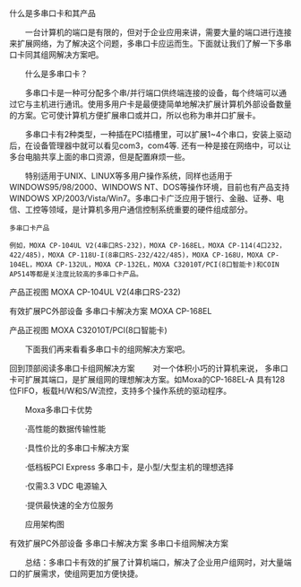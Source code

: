 什么是多串口卡和其产品

　　一台计算机的端口是有限的，但对于企业应用来讲，需要大量的端口进行连接来扩展网络，为了解决这个问题，多串口卡应运而生。下面就让我们了解一下多串口卡同其组网解决方案吧。

　　什么是多串口卡？

　　多串口卡是一种可分配多个串/并行端口供终端连接的设备，每个终端可以通过它与主机进行通讯。使用多用户卡是最便捷简单地解决扩展计算机外部设备数量的方案。它可使计算机方便扩展串口或并口，所以也称为串并口扩展卡。

　　多串口卡有2种类型，一种插在PCI插槽里，可以扩展1~4个串口，安装上驱动后，在设备管理器中就可以看见com3，com4等. 还有一种是接在网络中，可以让多台电脑共享上面的串口资源，但是配置麻烦一些。

　　特别适用于UNIX、LINUX等多用户操作系统，同样也适用于WINDOWS95/98/2000、WINDOWS NT、DOS等操作环境，目前也有产品支持WINDOWS XP/2003/Vista/Win7。多串口卡广泛应用于银行、金融、证券、电信、工控等领域，是计算机多用户通信控制系统重要的硬件组成部分。

    多串口卡产品

    例如，MOXA CP-104UL V2(4串口RS-232)，MOXA CP-168EL，MOXA CP-114(4口232，422/485)，MOXA CP-118U-I(8串口RS-232/422/485)，MOXA CP-168U，MOXA CP-104EL，MOXA CP-132UL，MOXA CP-132EL，MOXA C32010T/PCI(8口智能卡)和COIN AP514等都是关注度比较高的多串口卡产品。


产品正视图 
MOXA CP-104UL V2(4串口RS-232)

有效扩展PC外部设备 多串口卡解决方案 
MOXA CP-168EL

产品正视图 
MOXA C32010T/PCI(8口智能卡)

　　下面我们再来看看多串口卡的组网解决方案吧。

回到顶部阅读多串口卡组网解决方案
　　对一个体积小巧的计算机来说， 多串口卡可扩展其端口，是扩展组网的理想解决方案。如Moxa的CP-168EL-A 具有128位FIFO，板载H/W和S/W流控，支持多个操作系统的驱动程序。

　　Moxa多串口卡优势

　　·高性能的数据传输性能

　　·具性价比的多串口卡解决方案

　　·低档板PCI Express 多串口卡，是小型/大型主机的理想选择

　　·仅需3.3 VDC 电源输入

　　·提供最快速的全方位服务

　　应用架构图


有效扩展PC外部设备 多串口卡解决方案 
多串口卡组网解决方案

　　总结：多串口卡有效的扩展了计算机端口，解决了企业用户组网时，对大量端口的扩展需求，使组网更加方便快捷。
